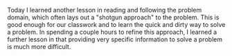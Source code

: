 Today I learned another lesson in reading and following the problem domain, which often lays out a "shotgun approach" to the problem.  This is good enough for our classwork and to learn the quick and dirty way to solve a problem.  In spending a couple hours to refine this approach, I learned a further lesson in that providing very specific information to solve a problem is much more difficult.  
